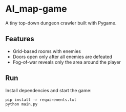 # AI_map-game

A tiny top-down dungeon crawler built with Pygame.

## Features
- Grid-based rooms with enemies
- Doors open only after all enemies are defeated
- Fog-of-war reveals only the area around the player

## Run
Install dependencies and start the game:

```
pip install -r requirements.txt
python main.py
```

